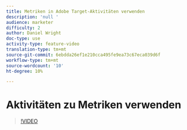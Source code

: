 ```yaml
---
title: Metriken in Adobe Target-Aktivitäten verwenden
description: 'null '
audience: marketer
difficulty: 2
author: Daniel Wright
doc-type: use
activity-type: feature-video
translation-type: tm+mt
source-git-commit: 6ebdda26ef1e210cca495fe9ea73c67eca039d6f
workflow-type: tm+mt
source-wordcount: '10'
ht-degree: 10%

---
```



# Aktivitäten zu Metriken verwenden

>[!VIDEO](https://video.tv.adobe.com/v/17380/?quality=12)